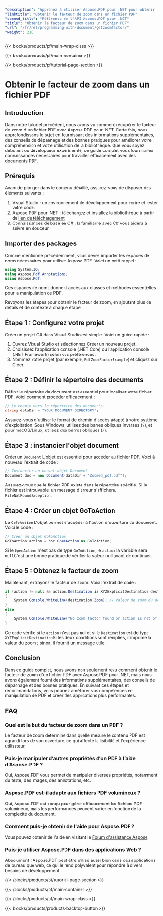 ```yaml
---
"description": "Apprenez à utiliser Aspose.PDF pour .NET pour obtenir le facteur de zoom dans un fichier PDF avec ce guide étape par étape."
"linktitle": "Obtenir le facteur de zoom dans un fichier PDF"
"second_title": "Référence de l'API Aspose.PDF pour .NET"
"title": "Obtenir le facteur de zoom dans un fichier PDF"
"url": "/fr/net/programming-with-document/getzoomfactor/"
"weight": 210
---
```


{{< blocks/products/pf/main-wrap-class >}}

{{< blocks/products/pf/main-container >}}

{{< blocks/products/pf/tutorial-page-section >}}

# Obtenir le facteur de zoom dans un fichier PDF

## Introduction

Dans notre tutoriel précédent, nous avons vu comment récupérer le facteur de zoom d'un fichier PDF avec Aspose.PDF pour .NET. Cette fois, nous approfondissons le sujet en fournissant des informations supplémentaires, des conseils de dépannage et des bonnes pratiques pour améliorer votre compréhension et votre utilisation de la bibliothèque. Que vous soyez débutant ou développeur expérimenté, ce guide complet vous fournira les connaissances nécessaires pour travailler efficacement avec des documents PDF.

## Prérequis

Avant de plonger dans le contenu détaillé, assurez-vous de disposer des éléments suivants :

1. Visual Studio : un environnement de développement pour écrire et tester votre code.
2. Aspose.PDF pour .NET : téléchargez et installez la bibliothèque à partir du [lien de téléchargement](https://releases.aspose.com/pdf/net/).
3. Connaissances de base en C# : la familiarité avec C# vous aidera à suivre en douceur.

## Importer des packages

Comme mentionné précédemment, vous devez importer les espaces de noms nécessaires pour utiliser Aspose.PDF. Voici un petit rappel :

```csharp
using System.IO;
using Aspose.Pdf.Annotations;
using Aspose.Pdf;
```

Ces espaces de noms donnent accès aux classes et méthodes essentielles pour la manipulation de PDF.

Revoyons les étapes pour obtenir le facteur de zoom, en ajoutant plus de détails et de contexte à chaque étape.

## Étape 1 : Configurez votre projet

Créer un projet C# dans Visual Studio est simple. Voici un guide rapide :

1. Ouvrez Visual Studio et sélectionnez Créer un nouveau projet.
2. Choisissez l’application console (.NET Core) ou l’application console (.NET Framework) selon vos préférences.
3. Nommez votre projet (par exemple, `PdfZoomFactorExample`) et cliquez sur Créer.

## Étape 2 : Définir le répertoire des documents

Définir le répertoire du document est essentiel pour localiser votre fichier PDF. Voici comment procéder efficacement :

```csharp
// Le chemin vers le répertoire des documents.
string dataDir = "YOUR DOCUMENT DIRECTORY";
```

Assurez-vous d'utiliser le format de chemin d'accès adapté à votre système d'exploitation. Sous Windows, utilisez des barres obliques inverses (`\`), et pour macOS/Linux, utilisez des barres obliques (`/`).

## Étape 3 : instancier l'objet document

Créer un `Document` L'objet est essentiel pour accéder au fichier PDF. Voici à nouveau l'extrait de code :

```csharp
// Instancier un nouvel objet Document
Document doc = new Document(dataDir + "Zoomed_pdf.pdf");
```

Assurez-vous que le fichier PDF existe dans le répertoire spécifié. Si le fichier est introuvable, un message d'erreur s'affichera. `FileNotFoundException`.

## Étape 4 : Créer un objet GoToAction

Le `GoToAction` L'objet permet d'accéder à l'action d'ouverture du document. Voici le code :

```csharp
// Créer un objet GoToAction
GoToAction action = doc.OpenAction as GoToAction;
```

Si le `OpenAction` n'est pas de type `GoToAction`, le `action` la variable sera `null`C'est une bonne pratique de vérifier la valeur null avant de continuer.

## Étape 5 : Obtenez le facteur de zoom

Maintenant, extrayons le facteur de zoom. Voici l'extrait de code :

```csharp
if (action != null && action.Destination is XYZExplicitDestination destination)
{
    System.Console.WriteLine(destination.Zoom); // Valeur de zoom du document ;
}
else
{
    System.Console.WriteLine("No zoom factor found or action is not of type GoToAction.");
}
```

Ce code vérifie si le `action` n'est pas nul et si le `Destination` est de type `XYZExplicitDestination`Si les deux conditions sont remplies, il imprime la valeur du zoom ; sinon, il fournit un message utile.

## Conclusion

Dans ce guide complet, nous avons non seulement revu comment obtenir le facteur de zoom d'un fichier PDF avec Aspose.PDF pour .NET, mais nous avons également fourni des informations supplémentaires, des conseils de dépannage et des bonnes pratiques. En suivant ces étapes et recommandations, vous pourrez améliorer vos compétences en manipulation de PDF et créer des applications plus performantes.

## FAQ

### Quel est le but du facteur de zoom dans un PDF ?
Le facteur de zoom détermine dans quelle mesure le contenu PDF est agrandi lors de son ouverture, ce qui affecte la lisibilité et l'expérience utilisateur.

### Puis-je manipuler d’autres propriétés d’un PDF à l’aide d’Aspose.PDF ?
Oui, Aspose.PDF vous permet de manipuler diverses propriétés, notamment du texte, des images, des annotations, etc.

### Aspose.PDF est-il adapté aux fichiers PDF volumineux ?
Oui, Aspose.PDF est conçu pour gérer efficacement les fichiers PDF volumineux, mais les performances peuvent varier en fonction de la complexité du document.

### Comment puis-je obtenir de l'aide pour Aspose.PDF ?
Vous pouvez obtenir de l'aide en visitant le [Forum d'assistance Aspose](https://forum.aspose.com/c/pdf/10).

### Puis-je utiliser Aspose.PDF dans des applications Web ?
Absolument ! Aspose.PDF peut être utilisé aussi bien dans des applications de bureau que web, ce qui le rend polyvalent pour répondre à divers besoins de développement.

{{< /blocks/products/pf/tutorial-page-section >}}

{{< /blocks/products/pf/main-container >}}

{{< /blocks/products/pf/main-wrap-class >}}

{{< blocks/products/products-backtop-button >}}